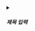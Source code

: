 <details>
  <summary><h5> 제목 입력 </h5></summary>
  <ul>
   <li> 항목 1
   <li> 항목 2
   <li> 항목 3
   <li> 항목 4
  </ul>
</details>

<br>
